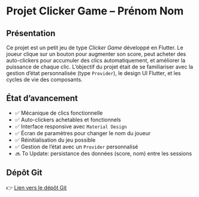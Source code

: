 # Projet Clicker Game – Prénom Nom

## Présentation

Ce projet est un petit jeu de type *Clicker Game* développé en Flutter. Le joueur clique sur un bouton pour augmenter son score, peut acheter des auto-clickers pour accumuler des clics automatiquement, et améliorer la puissance de chaque clic. L’objectif du projet était de se familiariser avec la gestion d’état personnalisée (type `Provider`), le design UI Flutter, et les cycles de vie des composants.

## État d’avancement

- ✅ Mécanique de clics fonctionnelle
- ✅ Auto-clickers achetables et fonctionnels
- ✅ Interface responsive avec `Material Design`
- ✅ Écran de paramètres pour changer le nom du joueur
- ✅ Réinitialisation du jeu possible
- ✅ Gestion de l’état avec un `Provider` personnalisé
- 🔜 To Update: persistance des données (score, nom) entre les sessions

## Dépôt Git

👉 [Lien vers le dépôt Git](https://github.com/m8r7s/ClickerGameFlutter)

